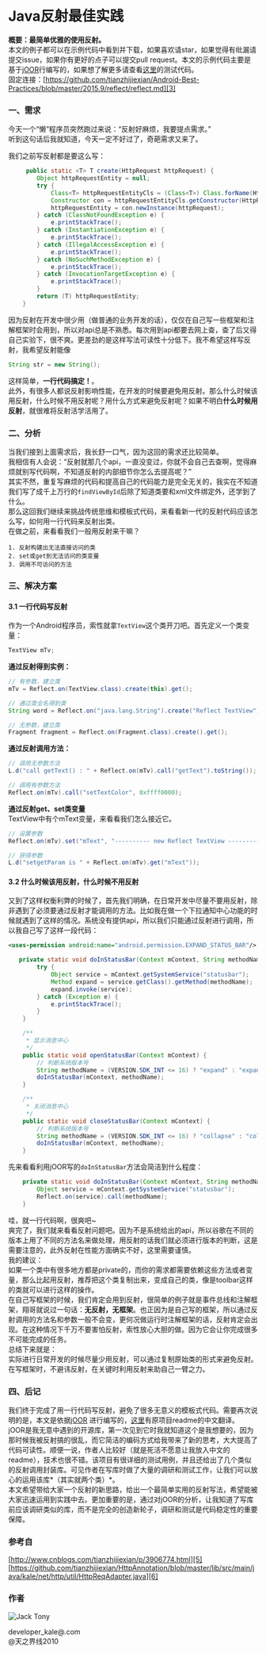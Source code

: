 # Java反射最佳实践

**概要：最简单优雅的使用反射。**  
本文的例子都可以在示例代码中看到并下载，如果喜欢请star，如果觉得有纰漏请提交issue，如果你有更好的点子可以提交pull request。本文的示例代码主要是基于[jOOR][1]行编写的，如果想了解更多请查看[这里][2]的测试代码。  
固定连接：[https://github.com/tianzhijiexian/Android-Best-Practices/blob/master/2015.9/reflect/reflect.md][3]

### 一、需求  
今天一个“懒”程序员突然跑过来说：“反射好麻烦，我要提点需求。”  
听到这句话后我就知道，今天一定不好过了，奇葩需求又来了。  

我们之前写反射都是要这么写：  
```java
     public static <T> T create(HttpRequest httpRequest) {
        Object httpRequestEntity = null;
        try {
            Class<T> httpRequestEntityCls = (Class<T>) Class.forName(HttpProcessor.PACKAGE_NAME + "." + HttpProcessor.CLASS_NAME);
            Constructor con = httpRequestEntityCls.getConstructor(HttpRequest.class);
            httpRequestEntity = con.newInstance(httpRequest);
        } catch (ClassNotFoundException e) {
            e.printStackTrace();
        } catch (InstantiationException e) {
            e.printStackTrace();
        } catch (IllegalAccessException e) {
            e.printStackTrace();
        } catch (NoSuchMethodException e) {
            e.printStackTrace();
        } catch (InvocationTargetException e) {
            e.printStackTrace();
        }
        return (T) httpRequestEntity;
    }
```  
因为反射在开发中很少用（做普通的业务开发的话），仅仅在自己写一些框架和注解框架时会用到，所以对api总是不熟悉。每次用到api都要去网上查，查了后又得自己实验下，很不爽。更差劲的是这样写法可读性十分低下。我不希望这样写反射，我希望反射能像  
```JAVA
String str = new String();
```  
这样简单，**一行代码搞定！**。  
此外，有很多人都说反射影响性能，在开发的时候要避免用反射。那么什么时候该用反射，什么时候不用反射呢？用什么方式来避免反射呢？如果不明白**什么时候用反射**，就很难将反射活学活用了。


### 二、分析  
当我们接到上面需求后，我长舒一口气，因为这回的需求还比较简单。  
我相信有人会说：“反射就那几个api，一直没变过，你就不会自己去查啊，觉得麻烦就别写代码啊，不知道反射的内部细节你怎么去提高呢？”  
其实不然，重复写麻烦的代码和提高自己的代码能力是完全无关的，我实在不知道我们写了成千上万行的`findViewById`后除了知道类要和xml文件绑定外，还学到了什么。  
那么这回我们继续来挑战传统思维和模板式代码，来看看新一代的反射代码应该怎么写，如何用一行代码来反射出类。  
在做之前，来看看我们一般用反射来干嘛？  

    1. 反射构建出无法直接访问的类   
    2. set或get到无法访问的类变量
    3. 调用不可访问的方法


### 三、解决方案  
#### 3.1 一行代码写反射   
作为一个Android程序员，索性就拿`TextView`这个类开刀吧。首先定义一个类变量：  
```JAVA
TextView mTv;
```  
**通过反射得到实例：**
```JAVA
// 有参数，建立类
mTv = Reflect.on(TextView.class).create(this).get();

// 通过类全名得到类
String word = Reflect.on("java.lang.String").create("Reflect TextView").get();

// 无参数，建立类
Fragment fragment = Reflect.on(Fragment.class).create().get();
```   
**通过反射调用方法：**  
```JAVA  
// 调用无参数方法
L.d("call getText() : " + Reflect.on(mTv).call("getText").toString());

// 调用有参数方法
Reflect.on(mTv).call("setTextColor", 0xffff0000);
```  

**通过反射get、set类变量**   
TextView中有个mText变量，来看看我们怎么接近它。  
```JAVA
// 设置参数
Reflect.on(mTv).set("mText", "---------- new Reflect TextView ----------");

// 获得参数
L.d("setgetParam is " + Reflect.on(mTv).get("mText"));
```

#### 3.2 什么时候该用反射，什么时候不用反射  
又到了这样权衡利弊的时候了，首先我们明确，在日常开发中尽量不要用反射，除非遇到了必须要通过反射才能调用的方法。比如我在做一个下拉通知中心功能的时候就遇到了这样的情况。系统没有提供api，所以我们只能通过反射进行调用，所以我自己写了这样一段代码： 
```xml
<uses-permission android:name="android.permission.EXPAND_STATUS_BAR"/>
```
```JAVA
   private static void doInStatusBar(Context mContext, String methodName) {
        try {
            Object service = mContext.getSystemService("statusbar");
            Method expand = service.getClass().getMethod(methodName);
            expand.invoke(service);
        } catch (Exception e) {
            e.printStackTrace();
        }
    }

    /**
     * 显示消息中心
     */
    public static void openStatusBar(Context mContext) {
        // 判断系统版本号
        String methodName = (VERSION.SDK_INT <= 16) ? "expand" : "expandNotificationsPanel";
        doInStatusBar(mContext, methodName);
    }

    /**
     * 关闭消息中心
     */
    public static void closeStatusBar(Context mContext) {
        // 判断系统版本号
        String methodName = (VERSION.SDK_INT <= 16) ? "collapse" : "collapsePanels";
        doInStatusBar(mContext, methodName);
    }
```  
先来看看利用jOOR写的`doInStatusBar`方法会简洁到什么程度：  
```JAVA
    private static void doInStatusBar(Context mContext, String methodName) {
        Object service = mContext.getSystemService("statusbar");
        Reflect.on(service).call(methodName);
    }
```   
哇，就一行代码啊，很爽吧~  
爽完了，我们就来看看反射问题吧。因为不是系统给出的api，所以谷歌在不同的版本上用了不同的方法名来做处理，用反射的话我们就必须进行版本的判断，这是需要注意的，此外反射在性能方面确实不好，这里需要谨慎。  
我的建议：  
如果一个类中有很多地方都是private的，而你的需求都需要依赖这些方法或者变量，那么比起用反射，推荐把这个类复制出来，变成自己的类，像是toolbar这样的类就可以进行这样的操作。  
在自己写框架的时候，我们肯定会用到反射，很简单的例子就是事件总线和注解框架，翔哥就说过一句话：**无反射，无框架**。也正因为是自己写的框架，所以通过反射调用的方法名和参数一般不会变，更何况做运行时注解框架的话，反射肯定会出现。在这种情况下千万不要害怕反射，索性放心大胆的做。因为它会让你完成很多不可能完成的任务。  
总结下来就是：  
实际进行日常开发的时候尽量少用反射，可以通过复制原始类的形式来避免反射。在写框架时，不避讳反射，在关键时利用反射来助自己一臂之力。


### 四、后记  
我们终于完成了用一行代码写反射，避免了很多无意义的模板式代码。需要再次说明的是，本文是依据[jOOR][4] 进行编写的，[这里][7]有原项目readme的中文翻译。  
jOOR是我无意中遇到的开源库，第一次见到它时我就知道这个是我想要的，因为那时候我被反射搞的很乱，而它简洁的编码方式给我带来了新的思考，大大提高了代码可读性。顺便一说，作者人比较好（就是死活不愿意让我放入中文的readme），技术也很不错。该项目有很详细的测试用例，并且还给出了几个类似的反射调用封装库。可见作者在写库时做了大量的调研和测试工作，让我们可以放心的运用该库*（其实就两个类）*。  
本文希望带给大家一个反射的新思路，给出一个最简单实用的反射写法，希望能被大家迅速运用到实践中去。更加重要的是，通过对jOOR的分析，让我知道了写库前应该调研类似的库，而不是完全的创造新轮子，调研和测试是代码稳定性的重要保障。

### 参考自
[http://www.cnblogs.com/tianzhijiexian/p/3906774.html][5]  
[https://github.com/tianzhijiexian/HttpAnnotation/blob/master/lib/src/main/java/kale/net/http/util/HttpReqAdapter.java][6]

### 作者  
![Jack Tony](./avatar.jpg)     

developer_kale@.com  
@天之界线2010


  [1]: https://github.com/jOOQ/jOOR
  [2]: https://github.com/jOOQ/jOOR/tree/master/jOOR/src/test/java/org/joor/test
  [3]: https://github.com/tianzhijiexian/Android-Best-Practices/blob/master/2015.9/reflect/reflect.md
  [4]: https://github.com/jOOQ/jOOR
  [5]: http://www.cnblogs.com/tianzhijiexian/p/3906774.html
  [6]: https://github.com/tianzhijiexian/HttpAnnotation/blob/master/lib/src/main/java/kale/net/http/util/HttpReqAdapter.java
  [7]: https://github.com/tianzhijiexian/Android-Best-Practices/blob/master/2015.9/reflect/README%20-%20chinese.md
